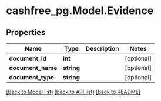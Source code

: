 # cashfree_pg.Model.Evidence

## Properties

Name | Type | Description | Notes
------------ | ------------- | ------------- | -------------
**document_id** | **int** |  | [optional] 
**document_name** | **string** |  | [optional] 
**document_type** | **string** |  | [optional] 

[[Back to Model list]](../README.md#documentation-for-models) [[Back to API list]](../README.md#documentation-for-api-endpoints) [[Back to README]](../README.md)

